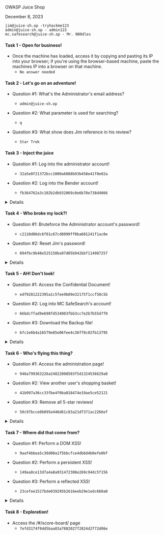 OWASP Juice Shop

December 8, 2023 

```
jim@juice-sh.op -tryhackme123
admin@juice-sh.op - admin123
mc.safesearch@juice-sh.op - Mr. N00dles
```

#### Task 1 - Open for business!

- Once the machine has loaded, access it by copying and pasting its IP into your browser; if you're using the browser-based machine, paste the machines IP into a browser on that machine.
	- `No answer needed`

#### Task 2 - Let's go on an adventure!

- Question #1: What's the Administrator's email address?
	- `admin@juice-sh.op`

- Question #2: What parameter is used for searching? 	
	- `q`

- Question #3: What show does Jim reference in his review?
	- `Star Trek`

#### Task 3 - Inject the juice

- Question #1: Log into the administrator account!
	- `32a5e0f21372bcc1000a6088b93b458e41f0e02a`

- Question #2: Log into the Bender account!
	- `fb364762a3c102b2db932069c0e6b78e738d4066`

<details>
Steps:
Just put this in the username when you intercept the POST request in the website using burp
	
```
' or 1=1--
```

![image](https://github.com/kyou00/tryhackme-writeups/assets/92074685/369f4d0f-42aa-46fa-858e-ec042aea0a53)

![image](https://github.com/kyou00/tryhackme-writeups/assets/92074685/975d3c27-abba-4198-8784-6a1d1bc7e30d)

Then just click forward to log in as admin.

-----------------------------------------------------------------

![image](https://github.com/kyou00/tryhackme-writeups/assets/92074685/5ee55031-39ce-4b9b-b1c1-9d1c00591c7a)

![image](https://github.com/kyou00/tryhackme-writeups/assets/92074685/c18573cb-6ec6-450b-adb6-5b40eb65b8ad)

Now we are log in as bender user. 

![image](https://github.com/kyou00/tryhackme-writeups/assets/92074685/92e09a41-a9e2-4594-bdad-ca38be5a37f4)

 	
</details>

#### Task 4 - Who broke my lock?!

- Question #1: Bruteforce the Administrator account's password!
	- `c2110d06dc6f81c67cd8099ff0ba601241f1ac0e`

- Question #2: Reset Jim's password!
	- `094fbc9b48e525150ba97d05b942bbf114987257`

<details>
Steps:
First you have to intercept the login credintials for the admin which you will have to enter the email address first

Then we have to brute force it using the burpsuite tool 

![image](https://github.com/kyou00/tryhackme-writeups/assets/92074685/2ede055a-932c-4b90-9a40-ae96873da1be)

Then we will input the possible passwords / password list for us to know what is the password of user admin.

![image](https://github.com/kyou00/tryhackme-writeups/assets/92074685/9bb0f232-f9dc-45d9-8d6b-6b8a1bf3ec2a)

![image](https://github.com/kyou00/tryhackme-writeups/assets/92074685/cded44f3-3d55-4049-a97f-c11c18c3f07f)

As we can see above the length of the admin123 is different from the rest which means this could be the password for user admin

Then just log in as admin using that password

</details>

#### Task 5 - AH! Don't look!

- Question #1: Access the Confidential Document!
	- `edf9281222395a1c5fee9b89e32175f1ccf50c5b`

- Question #2: Log into MC SafeSearch's account!
	- `66bdcffad9e698fd534003fbb3cc7e2b7b55d7f0`

- Question #3: Download the Backup file!
	- `bfc1e6b4a16579e85e06fee4c36ff8c02fb13795`

<details>
Steps
	
![image](https://github.com/kyou00/tryhackme-writeups/assets/92074685/4e5dfc08-f2aa-48ba-925b-be0846beefc1)

</details>

#### Task 6 - Who's flying this thing?

- Question #1: Access the administration page!
	- `946a799363226a24822008503f5d1324536629a0`

- Question #2: View another user's shopping basket!
	- `41b997a36cc33fbe4f0ba018474e19ae5ce52121`

- Question #3: Remove all 5-star reviews!
	- `50c97bcce0b895e446d61c83a21df371ac2266ef`

<details>
Steps
Just log in as admin user that go to the developer tools then sources

![image](https://github.com/kyou00/tryhackme-writeups/assets/92074685/e0429a5c-eb88-495b-93cd-c0157eb9c8b1)

You will find a directory to the administration page 

![image](https://github.com/kyou00/tryhackme-writeups/assets/92074685/807661d5-f37e-4106-baf5-c442dd8d64cf)

----------------------------------------------------------

Try to intercept the basket page

![image](https://github.com/kyou00/tryhackme-writeups/bassets/92074685/eb71ea44-ce4d-43c6-a496-f7199426a6ab)

![image](https://github.com/kyou00/tryhackme-writeups/assets/92074685/ba24ba75-b7e0-4511-a665-dd695483e267)

Then just forward forward the page

After a few forward using burp

![image](https://github.com/kyou00/tryhackme-writeups/assets/92074685/c149441b-803d-45aa-938b-8a0312576326)

You can now see there is a basket number /rest/basket/1 which means that 1 is your baskter

Try changing it to 2 

![image](https://github.com/kyou00/tryhackme-writeups/assets/92074685/b9bd23ee-ce41-4570-b530-555222c8cf8b)

![image](https://github.com/kyou00/tryhackme-writeups/assets/92074685/e3a24096-e612-439e-9bd0-42377f82fe23)

You can now see the basket of number 2 / user 2

</details>

#### Task 7 - Where did that come from?

- Question #1: Perform a DOM XSS!
	- `9aaf4bbea5c30d00a1f5bbcfce4db6d4b0efe0bf`

- Question #2: Perform a persistent XSS!
	- `149aa8ce13d7a4a8a931472308e269c94dc5f156`

- Question #3: Perform a reflected XSS!
	- `23cefee1527bde039295b2616eeb29e1edc660a0`

<details>
Steps:
Just put this in the search box 

```
<iframe src="javascript:alert(`xss`)"> 
```

![image](https://github.com/kyou00/tryhackme-writeups/assets/92074685/02993b92-f43d-4cc1-aa61-cba8b64352ea)

Then you can easily XSS attack to the site

![image](https://github.com/kyou00/tryhackme-writeups/assets/92074685/c928c19a-b924-455f-81df-a9c9c0fd64b6)

------------------------------------------------------

Go to the last ip login in the website

![image](https://github.com/kyou00/tryhackme-writeups/assets/92074685/f1ddf96d-0c76-45aa-a095-ce441bb0c557)

Then you have to logout but make sure that burp intercept the logout request

Then we will change the header for that GET request 

We will inject a persistent XSS attack to the server

```
True-Client-IP

<iframe src="javascript:alert(`xss`)">
```
![image](https://github.com/kyou00/tryhackme-writeups/assets/92074685/6028bbe1-6a42-476c-9fbf-76854c16713f)

As we login a admin then go to the last login page we can now see the XSS attack

![image](https://github.com/kyou00/tryhackme-writeups/assets/92074685/76440748-0973-44c8-993d-182fa0d64ff3)

</details>

#### Task 8 - Exploration!

- Access the /#/score-board/ page
	- `7efd3174f9dd5baa03a7882027f2824d2f72d86e`
